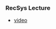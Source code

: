 ### RecSys Lecture

* [video](https://www.youtube.com/playlist?list=PLxMpIvWUjaJtx_VZBrzUBbElkKzzceuuN)
